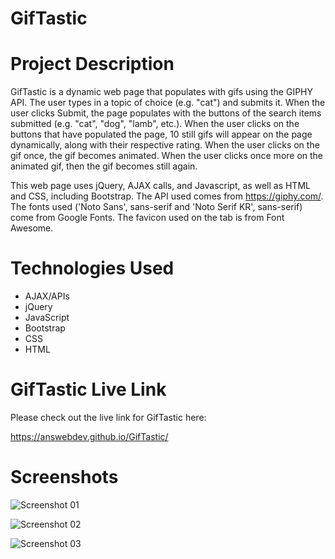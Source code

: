 # GifTastic

# Project Description

GifTastic is a dynamic web page that populates with gifs using the GIPHY API. The user types in a topic of choice (e.g. "cat") and submits it. When the user clicks Submit, the page populates with the buttons of the search items submitted (e.g. "cat", "dog", "lamb", etc.). When the user clicks on the buttons that have populated the page, 10 still gifs will appear on the page dynamically, along with their respective rating. When the user clicks on the gif once, the gif becomes animated. When the user clicks once more on the animated gif, then the gif becomes still again.

This web page uses jQuery, AJAX calls, and Javascript, as well as HTML and CSS, including Bootstrap. The API used comes from https://giphy.com/. The fonts used ('Noto Sans', sans-serif and 'Noto Serif KR', sans-serif) come from Google Fonts. The favicon used on the tab is from Font Awesome.

# Technologies Used

* AJAX/APIs
* jQuery
* JavaScript
* Bootstrap
* CSS
* HTML

# GifTastic Live Link

Please check out the live link for GifTastic here:

https://answebdev.github.io/GifTastic/

# Screenshots

![Screenshot 01](screenshots/giftastic-screenshot-01 "GifTastic")

![Screenshot 02](screenshots/giftastic-screenshot-02 "Search by Topic")

![Screenshot 03](screenshots/giftastic_demo.gif "Demo")
